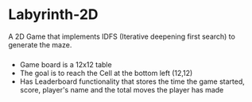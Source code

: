 # Labyrinth-2D
A 2D Game that implements IDFS (Iterative deepening first search) to generate the maze.

###
* Game board is a 12x12 table
* The goal is to reach the Cell at the bottom left (12,12)
* Has Leaderboard functionality that stores the time the game started, score, player's name and the total moves the player has made